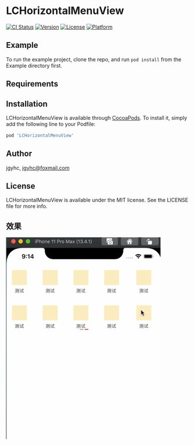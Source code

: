 # LCHorizontalMenuView

[![CI Status](https://img.shields.io/travis/jgyhc/LCHorizontalMenuView.svg?style=flat)](https://travis-ci.org/jgyhc/LCHorizontalMenuView)
[![Version](https://img.shields.io/cocoapods/v/LCHorizontalMenuView.svg?style=flat)](https://cocoapods.org/pods/LCHorizontalMenuView)
[![License](https://img.shields.io/cocoapods/l/LCHorizontalMenuView.svg?style=flat)](https://cocoapods.org/pods/LCHorizontalMenuView)
[![Platform](https://img.shields.io/cocoapods/p/LCHorizontalMenuView.svg?style=flat)](https://cocoapods.org/pods/LCHorizontalMenuView)

## Example

To run the example project, clone the repo, and run `pod install` from the Example directory first.

## Requirements

## Installation

LCHorizontalMenuView is available through [CocoaPods](https://cocoapods.org). To install
it, simply add the following line to your Podfile:

```ruby
pod 'LCHorizontalMenuView'
```

## Author

jgyhc, jgyhc@foxmail.com

## License

LCHorizontalMenuView is available under the MIT license. See the LICENSE file for more info.

## 效果
![效果](/menu.gif)

